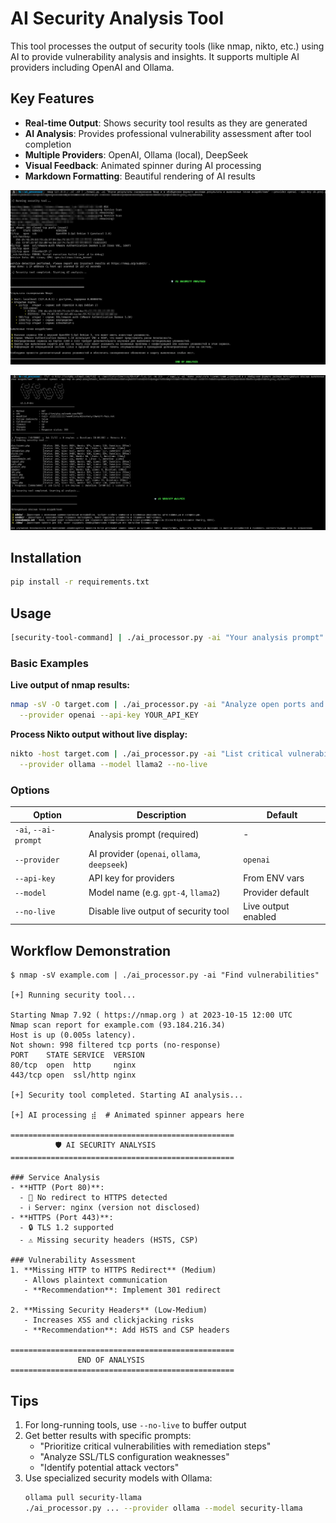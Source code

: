 # AI Security Analysis Tool

This tool processes the output of security tools (like nmap, nikto, etc.) using AI to provide vulnerability analysis and insights. It supports multiple AI providers including OpenAI and Ollama.

## Key Features

- **Real-time Output**: Shows security tool results as they are generated
- **AI Analysis**: Provides professional vulnerability assessment after tool completion
- **Multiple Providers**: OpenAI, Ollama (local), DeepSeek
- **Visual Feedback**: Animated spinner during AI processing
- **Markdown Formatting**: Beautiful rendering of AI results

![Пример работы с Nmap](screenshots/1.png)

![Пример работы с Ffuf](screenshots/2.png)

## Installation

```bash
pip install -r requirements.txt
```

## Usage

```bash
[security-tool-command] | ./ai_processor.py -ai "Your analysis prompt" [options]
```

### Basic Examples

**Live output of nmap results:**
```bash
nmap -sV -O target.com | ./ai_processor.py -ai "Analyze open ports and services" \
  --provider openai --api-key YOUR_API_KEY
```

**Process Nikto output without live display:**
```bash
nikto -host target.com | ./ai_processor.py -ai "List critical vulnerabilities" \
  --provider ollama --model llama2 --no-live
```

### Options
| Option         | Description                              | Default       |
|----------------|------------------------------------------|---------------|
| `-ai`, `--ai-prompt` | Analysis prompt (required)             | -             |
| `--provider`   | AI provider (`openai`, `ollama`, `deepseek`) | `openai`    |
| `--api-key`    | API key for providers                   | From ENV vars |
| `--model`      | Model name (e.g. `gpt-4`, `llama2`)    | Provider default |
| `--no-live`    | Disable live output of security tool    | Live output enabled |

## Workflow Demonstration

```plaintext
$ nmap -sV example.com | ./ai_processor.py -ai "Find vulnerabilities"

[+] Running security tool...

Starting Nmap 7.92 ( https://nmap.org ) at 2023-10-15 12:00 UTC
Nmap scan report for example.com (93.184.216.34)
Host is up (0.005s latency).
Not shown: 998 filtered tcp ports (no-response)
PORT    STATE SERVICE  VERSION
80/tcp  open  http     nginx
443/tcp open  ssl/http nginx

[+] Security tool completed. Starting AI analysis...

[+] AI processing ⣾  # Animated spinner appears here

==================================================
          🛡️ AI SECURITY ANALYSIS          
==================================================

### Service Analysis
- **HTTP (Port 80)**: 
  - 🚨 No redirect to HTTPS detected
  - ℹ️ Server: nginx (version not disclosed)
- **HTTPS (Port 443)**:
  - 🔒 TLS 1.2 supported
  - ⚠️ Missing security headers (HSTS, CSP)

### Vulnerability Assessment
1. **Missing HTTP to HTTPS Redirect** (Medium)
   - Allows plaintext communication
   - **Recommendation**: Implement 301 redirect

2. **Missing Security Headers** (Low-Medium)
   - Increases XSS and clickjacking risks
   - **Recommendation**: Add HSTS and CSP headers

==================================================
               END OF ANALYSIS               
==================================================
```

## Tips

1. For long-running tools, use `--no-live` to buffer output
2. Get better results with specific prompts:
   - "Prioritize critical vulnerabilities with remediation steps"
   - "Analyze SSL/TLS configuration weaknesses"
   - "Identify potential attack vectors"
3. Use specialized security models with Ollama:
   ```bash
   ollama pull security-llama
   ./ai_processor.py ... --provider ollama --model security-llama
   ```
